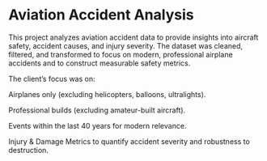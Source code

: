 # Aviation Accident Analysis

This project analyzes aviation accident data to provide insights into aircraft safety, accident causes, and injury severity. The dataset was cleaned, filtered, and transformed to focus on modern, professional airplane accidents and to construct measurable safety metrics.

The client’s focus was on:

Airplanes only (excluding helicopters, balloons, ultralights).

Professional builds (excluding amateur-built aircraft).

Events within the last 40 years for modern relevance.

Injury & Damage Metrics to quantify accident severity and robustness to destruction.
